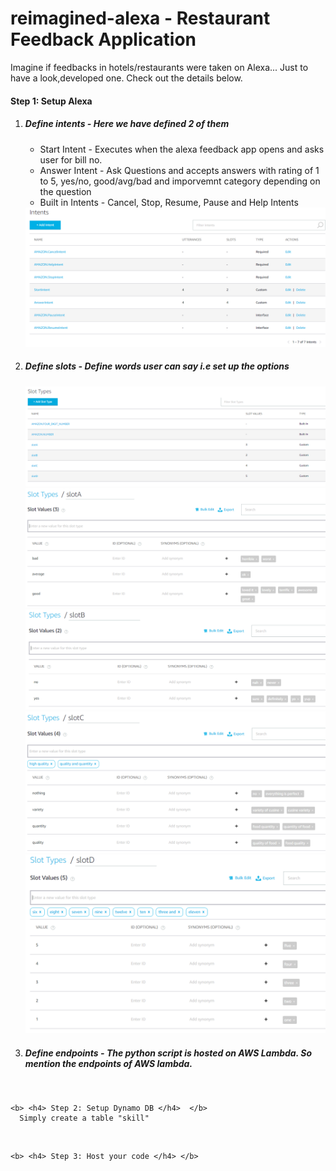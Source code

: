 # reimagined-alexa - Restaurant Feedback Application

Imagine if feedbacks in hotels/restaurants were taken on Alexa... Just to have a look,developed one. Check out the details below.

<b>	<h4> Step 1: Setup Alexa </h4> </b>
<ol>
	<li>
		<h5>Define intents - Here we have defined 2 of them</h5>
	</li>
	<ul>
		<li> Start Intent - Executes when the alexa feedback app opens and asks user for bill no.</li>
		<li>Answer Intent - Ask Questions and accepts answers with rating of 1 to 5, yes/no, good/avg/bad and imporvemnt category depending on the question</li>
		<li>Built in Intents - Cancel, Stop, Resume, Pause and Help Intents</li>
	</ul>
	<img src="https://github.com/RoyKiran/reimagined-alexa/blob/master/feedback/images/alexa_intent.PNG" />
	<br/>
	
  <li> <h5>Define slots - Define words user can say i.e set up the options </h5> </li>
		<img src="https://github.com/RoyKiran/reimagined-alexa/blob/master/feedback/images/alexa_slot.PNG" />
		<img src="https://github.com/RoyKiran/reimagined-alexa/blob/master/feedback/images/alexa_slotA.PNG" />
		<img src="https://github.com/RoyKiran/reimagined-alexa/blob/master/feedback/images/alexa_slotB.PNG" />
		<img src="https://github.com/RoyKiran/reimagined-alexa/blob/master/feedback/images/alexa_slotC.PNG" />
		<img src="https://github.com/RoyKiran/reimagined-alexa/blob/master/feedback/images/alexa_slotD.PNG" />
		<br/>
		
  <li> <h5>Define endpoints - The python script is hosted on AWS Lambda. So mention the endpoints of AWS lambda. </h5> </li>
	</ol>
	<br/>
  
	<b> <h4> Step 2: Setup Dynamo DB </h4> 	</b>
	  Simply create a table "skill"
  <br/>
  
	<b>	<h4> Step 3: Host your code </h4> </b>
	
